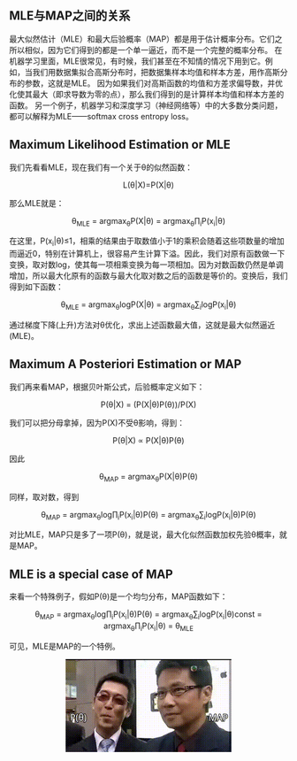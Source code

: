
## MLE与MAP之间的关系    
最大似然估计（MLE）和最大后验概率（MAP）都是用于估计概率分布。它们之所以相似，因为它们得到的都是一个单一逼近，而不是一个完整的概率分布。
在机器学习里面，MLE很常见，有时候，我们甚至在不知情的情况下用到它。例如，当我们用数据集拟合高斯分布时，把数据集样本均值和样本方差，用作高斯分布的参数，这就是MLE。
因为如果我们对高斯函数的均值和方差求偏导数，并优化使其最大（即求导数为零的点），那么我们得到的是计算样本均值和样本方差的函数。
另一个例子，机器学习和深度学习（神经网络等）中的大多数分类问题，都可以解释为MLE——softmax cross entropy loss。

## Maximum Likelihood Estimation or MLE
我们先看看MLE，现在我们有一个关于θ的似然函数：
<p align="center">
L(θ|X)=P(X|θ)
</p>
那么MLE就是：  
<p align="center">
&theta;<sub>MLE</sub> = argmax<sub>&theta;</sub>P(X|θ) = argmax<sub>&theta;</sub>&prod;<sub>i</sub>P(x<sub>i</sub>|θ)
</p>
在这里，P(x<sub>i</sub>|θ)&le;1，相乘的结果由于取数值小于1的乘积会随着这些项数量的增加而逼近0，特别在计算机上，很容易产生计算下溢。因此，我们对原有函数做一下变换，取对数log，使其每一项相乘变换为每一项相加。因为对数函数仍然是单调增加，所以最大化原有的函数与最大化取对数之后的函数是等价的。变换后，我们得到如下函数：
<p align="center">
&theta;<sub>MLE</sub> = argmax<sub>&theta;</sub>logP(X|θ) = argmax<sub>&theta;</sub>&sum;<sub>i</sub>logP(x<sub>i</sub>|θ)
</p>
通过梯度下降(上升)方法对θ优化，求出上述函数最大值，这就是最大似然逼近(MLE)。

## Maximum A Posteriori Estimation or MAP
我们再来看MAP，根据贝叶斯公式，后验概率定义如下：
<p align="center">
P(θ|X) = (P(X|θ)P(θ))/P(X)
</p>
我们可以把分母拿掉，因为P(X)不受θ影响，得到：
<p align="center">
P(θ|X) ∝ P(X|θ)P(θ)
</p>
因此
<p align="center">
&theta;<sub>MAP</sub> = argmax<sub>&theta;</sub>P(X|θ)P(θ)
</p>
同样，取对数，得到
<p align="center">
&theta;<sub>MAP</sub> = argmax<sub>&theta;</sub>log&prod;<sub>i</sub>P(x<sub>i</sub>|θ)P(θ) = argmax<sub>&theta;</sub>&sum;<sub>i</sub>logP(x<sub>i</sub>|θ)P(θ)
</p>
对比MLE，MAP只是多了一项P(θ)，就是说，最大化似然函数加权先验θ概率，就是MAP。

## MLE is a special case of MAP
来看一个特殊例子，假如P(θ)是一个均匀分布，MAP函数如下：
<p align="center">
&theta;<sub>MAP</sub> = argmax<sub>&theta;</sub>log&prod;<sub>i</sub>P(x<sub>i</sub>|θ)P(θ) = argmax<sub>&theta;</sub>&sum;<sub>i</sub>logP(x<sub>i</sub>|θ)const = argmax<sub>&theta;</sub>&prod;<sub>i</sub>P(x<sub>i</sub>|θ) = &theta;<sub>MLE</sub>
</p>
可见，MLE是MAP的一个特例。

<p align="center"><img src="https://raw.githubusercontent.com/DeepAIExpert/Articles/master/mle_vs_map/7fda39033b3b0eb36569da9f1e6723eb.gif" /></p>
